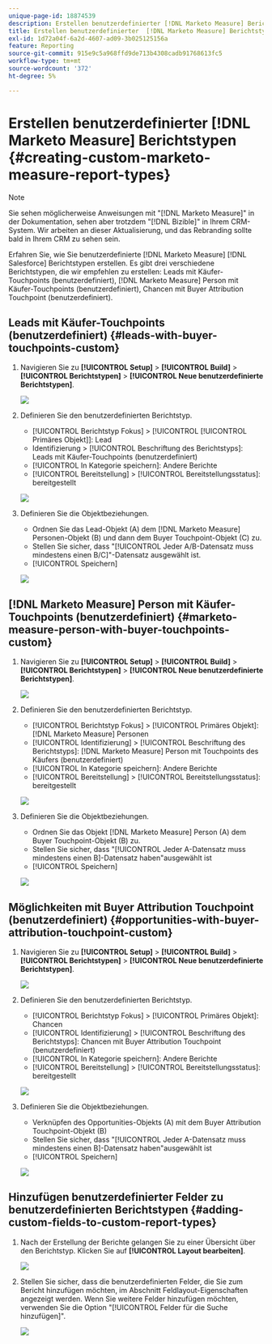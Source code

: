 ```yaml
---
unique-page-id: 18874539
description: Erstellen benutzerdefinierter [!DNL Marketo Measure] Berichtstypen - [!DNL Marketo Measure]
title: Erstellen benutzerdefinierter  [!DNL Marketo Measure] Berichtstypen
exl-id: 1d72a04f-6a2d-4607-ad09-3b025125156a
feature: Reporting
source-git-commit: 915e9c5a968ffd9de713b4308cadb91768613fc5
workflow-type: tm+mt
source-wordcount: '372'
ht-degree: 5%

---
```


# Erstellen benutzerdefinierter [!DNL Marketo Measure] Berichtstypen {#creating-custom-marketo-measure-report-types}

>[!NOTE]
>
>Sie sehen möglicherweise Anweisungen mit &quot;[!DNL Marketo Measure]&quot; in der Dokumentation, sehen aber trotzdem &quot;[!DNL Bizible]&quot; in Ihrem CRM-System. Wir arbeiten an dieser Aktualisierung, und das Rebranding sollte bald in Ihrem CRM zu sehen sein.

Erfahren Sie, wie Sie benutzerdefinierte [!DNL Marketo Measure] [!DNL Salesforce] Berichtstypen erstellen. Es gibt drei verschiedene Berichtstypen, die wir empfehlen zu erstellen: Leads mit Käufer-Touchpoints (benutzerdefiniert), [!DNL Marketo Measure] Person mit Käufer-Touchpoints (benutzerdefiniert), Chancen mit Buyer Attribution Touchpoint (benutzerdefiniert).

## Leads mit Käufer-Touchpoints (benutzerdefiniert) {#leads-with-buyer-touchpoints-custom}

1. Navigieren Sie zu **[!UICONTROL Setup]** > **[!UICONTROL Build]** > **[!UICONTROL Berichtstypen]** > **[!UICONTROL Neue benutzerdefinierte Berichtstypen]**.

   ![](assets/1.png)

1. Definieren Sie den benutzerdefinierten Berichtstyp.

   * [!UICONTROL Berichtstyp Fokus] > [!UICONTROL [!UICONTROL Primäres Objekt]]: Lead
   * Identifizierung > [!UICONTROL Beschriftung des Berichtstyps]: Leads mit Käufer-Touchpoints (benutzerdefiniert)
   * [!UICONTROL In Kategorie speichern]: Andere Berichte
   * [!UICONTROL Bereitstellung] > [!UICONTROL Bereitstellungsstatus]: bereitgestellt

   ![](assets/2.png)

1. Definieren Sie die Objektbeziehungen.

   * Ordnen Sie das Lead-Objekt (A) dem [!DNL Marketo Measure] Personen-Objekt (B) und dann dem Buyer Touchpoint-Objekt (C) zu.
   * Stellen Sie sicher, dass &quot;[!UICONTROL Jeder A/B-Datensatz muss mindestens einen B/C]&quot;-Datensatz ausgewählt ist.
   * [!UICONTROL Speichern]

   ![](assets/3.png)

## [!DNL Marketo Measure] Person mit Käufer-Touchpoints (benutzerdefiniert) {#marketo-measure-person-with-buyer-touchpoints-custom}

1. Navigieren Sie zu **[!UICONTROL Setup]** > **[!UICONTROL Build]** > **[!UICONTROL Berichtstypen]** > **[!UICONTROL Neue benutzerdefinierte Berichtstypen]**.

   ![](assets/4.png)

1. Definieren Sie den benutzerdefinierten Berichtstyp.

   * [!UICONTROL Berichtstyp Fokus] > [!UICONTROL Primäres Objekt]: [!DNL Marketo Measure] Personen
   * [!UICONTROL Identifizierung] > [!UICONTROL Beschriftung des Berichtstyps]: [!DNL Marketo Measure] Person mit Touchpoints des Käufers (benutzerdefiniert)
   * [!UICONTROL In Kategorie speichern]: Andere Berichte
   * [!UICONTROL Bereitstellung] > [!UICONTROL Bereitstellungsstatus]: bereitgestellt

   ![](assets/5.png)

1. Definieren Sie die Objektbeziehungen.

   * Ordnen Sie das Objekt [!DNL Marketo Measure] Person (A) dem Buyer Touchpoint-Objekt (B) zu.
   * Stellen Sie sicher, dass &quot;[!UICONTROL Jeder A-Datensatz muss mindestens einen B]-Datensatz haben&quot;ausgewählt ist
   * [!UICONTROL Speichern]

   ![](assets/6.png)

## Möglichkeiten mit Buyer Attribution Touchpoint (benutzerdefiniert) {#opportunities-with-buyer-attribution-touchpoint-custom}

1. Navigieren Sie zu **[!UICONTROL Setup]** > **[!UICONTROL Build]** > **[!UICONTROL Berichtstypen]** > **[!UICONTROL Neue benutzerdefinierte Berichtstypen]**.

   ![](assets/7.png)

1. Definieren Sie den benutzerdefinierten Berichtstyp.

   * [!UICONTROL Berichtstyp Fokus] > [!UICONTROL Primäres Objekt]: Chancen
   * [!UICONTROL Identifizierung] > [!UICONTROL Beschriftung des Berichtstyps]: Chancen mit Buyer Attribution Touchpoint (benutzerdefiniert)
   * [!UICONTROL In Kategorie speichern]: Andere Berichte
   * [!UICONTROL Bereitstellung] > [!UICONTROL Bereitstellungsstatus]: bereitgestellt

   ![](assets/8.png)

1. Definieren Sie die Objektbeziehungen.

   * Verknüpfen des Opportunities-Objekts (A) mit dem Buyer Attribution Touchpoint-Objekt (B)
   * Stellen Sie sicher, dass &quot;[!UICONTROL Jeder A-Datensatz muss mindestens einen B]-Datensatz haben&quot;ausgewählt ist
   * [!UICONTROL Speichern]

   ![](assets/9.png)

## Hinzufügen benutzerdefinierter Felder zu benutzerdefinierten Berichtstypen {#adding-custom-fields-to-custom-report-types}

1. Nach der Erstellung der Berichte gelangen Sie zu einer Übersicht über den Berichtstyp. Klicken Sie auf **[!UICONTROL Layout bearbeiten]**.

   ![](assets/10.png)

1. Stellen Sie sicher, dass die benutzerdefinierten Felder, die Sie zum Bericht hinzufügen möchten, im Abschnitt Feldlayout-Eigenschaften angezeigt werden. Wenn Sie weitere Felder hinzufügen möchten, verwenden Sie die Option &quot;[!UICONTROL Felder für die Suche hinzufügen]&quot;.

   ![](assets/11.png)
